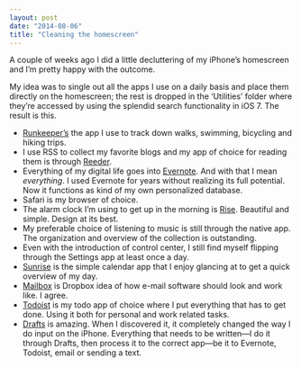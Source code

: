 ```yaml
---
layout: post
date: "2014-08-06"
title: "Cleaning the homescreen"
---
```


A couple of weeks ago I did a little decluttering of my iPhone’s homescreen and I’m pretty happy with the outcome.

My idea was to single out all the apps I use on a daily basis and place them directly on the homescreen; the rest is dropped in the ‘Utilities’ folder where they’re accessed by using the splendid search functionality in iOS 7. The result is this.

- [Runkeeper’s](http://runkeeper.com/home) the app I use to track down walks, swimming, bicycling and hiking trips.
- I use RSS to collect my favorite blogs and my app of choice for reading them is through [Reeder](http://reederapp.com/ios/).
- Everything of my digital life goes into [Evernote](https://evernote.com). And with that I mean *everything*. I used Evernote for years without realizing its full potential. Now it functions as kind of my own personalized database.
- Safari is my browser of choice.
- The alarm clock I’m using to get up in the morning is [Rise](http://www.simplebots.co/). Beautiful and simple. Design at its best.
- My preferable choice of listening to music is still through the native app. The organization and overview of the collection is outstanding.
- Even with the introduction of control center, I still find myself flipping through the Settings app at least once a day.
- [Sunrise](https://calendar.sunrise.am/) is the simple calendar app that I enjoy glancing at to get a quick overview of my day.
- [Mailbox](http://www.mailboxapp.com/) is Dropbox idea of how e-mail software should look and work like. I agree.
- [Todoist](https://en.todoist.com/) is my todo app of choice where I put everything that has to get done. Using it both for personal and work related tasks.
- [Drafts](http://agiletortoise.com/drafts/) is amazing. When I discovered it, it completely changed the way I do input on the iPhone. Everything that needs to be written—I do it through Drafts, then process it to the correct app—be it to Evernote, Todoist, email or sending a text.
